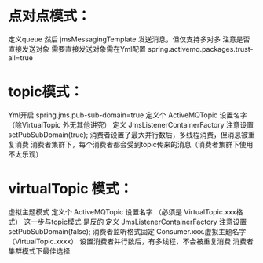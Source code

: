 # 点对点模式：

定义queue 然后 jmsMessagingTemplate 发送消息，但仅支持多对多 注意是否直接发送对象 需要直接发送对象需在Yml配置 spring.activemq.packages.trust-all=true

# topic模式：

Yml开启 spring.jms.pub-sub-domain=true 定义个 ActiveMQTopic 设置名字 （除VirtualTopic 外无其他讲究） 定义 JmsListenerContainerFactory 注意设置
setPubSubDomain(true); 消费者设置了最大并行数后，多线程消费，但消息被重复消费 消费者集群下，每个消费者都会受到topic传来的消息（消费者集群下使用不太乐观）

# virtualTopic 模式：
虚拟主题模式 定义个 ActiveMQTopic 设置名字 （必须是 VirtualTopic.xxx格式） 这一步与topic模式 是反的 定义 JmsListenerContainerFactory 注意设置
setPubSubDomain(false); 消费者监听格式固定 Consumer.xxx.虚拟主题名字（VirtualTopic.xxxx） 设置消费者并行数后，有多线程，不会被重复消费 消费者集群模式下最佳选择
